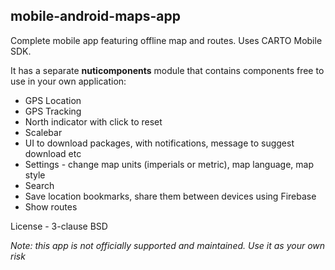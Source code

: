 ## mobile-android-maps-app

Complete mobile app featuring offline map and routes. Uses CARTO Mobile SDK. 

It has a separate **nuticomponents** module that contains components free to use in your own application:

* GPS Location
* GPS Tracking
* North indicator with click to reset
* Scalebar
* UI to download packages, with notifications, message to suggest download etc
* Settings - change map units (imperials or metric), map language, map style
* Search
* Save location bookmarks, share them between devices using Firebase
* Show routes

License - 3-clause BSD

*Note: this app is not officially supported and maintained. Use it as your own risk*

